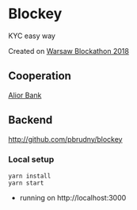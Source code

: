 # Blockey
KYC easy way

Created on [Warsaw Blockathon 2018](http://blockathon.pl/)

## Cooperation
[Alior Bank](https://www.aliorbank.pl/en) 

## Backend
http://github.com/pbrudny/blockey

### Local setup
```
yarn install
yarn start
```
* running on http://localhost:3000

